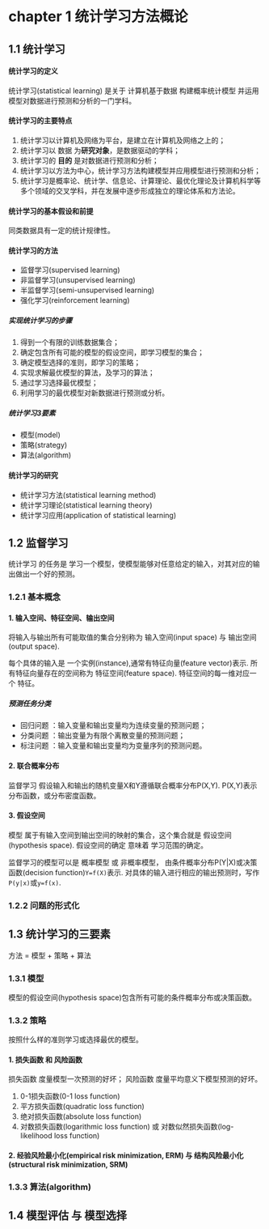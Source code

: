 # chapter 1 统计学习方法概论
## 1.1 统计学习
#### 统计学习的定义
统计学习(statistical learning) 是关于 计算机基于数据 构建概率统计模型 并运用模型对数据进行预测和分析的一门学科。
#### 统计学习的主要特点
1. 统计学习以计算机及网络为平台，是建立在计算机及网络之上的；
2. 统计学习以 数据 为**研究对象**，是数据驱动的学科；
3. 统计学习的 **目的** 是对数据进行预测和分析；
4. 统计学习以方法为中心，统计学习方法构建模型并应用模型进行预测和分析；
5. 统计学习是概率论、统计学、信息论、计算理论、最优化理论及计算机科学等多个领域的交叉学科，并在发展中逐步形成独立的理论体系和方法论。
#### 统计学习的基本假设和前提
同类数据具有一定的统计规律性。
#### 统计学习的方法
+ 监督学习(supervised learning)
+ 非监督学习(unsupervised learning)
+ 半监督学习(semi-unsupervised learning)
+ 强化学习(reinforcement learning)
##### 实现统计学习的步骤
1. 得到一个有限的训练数据集合；
2. 确定包含所有可能的模型的假设空间，即学习模型的集合；
3. 确定模型选择的准则，即学习的策略；
4. 实现求解最优模型的算法，及学习的算法；
5. 通过学习选择最优模型；
6. 利用学习的最优模型对新数据进行预测或分析。
##### 统计学习3要素
+ 模型(model)
+ 策略(strategy)
+ 算法(algorithm)
#### 统计学习的研究
+ 统计学习方法(statistical learning method)
+ 统计学习理论(statistical learning theory)
+ 统计学习应用(application of statistical learning)
## 1.2 监督学习
统计学习 的任务是 学习一个模型，使模型能够对任意给定的输入，对其对应的输出做出一个好的预测。
### 1.2.1 基本概念
#### 1. 输入空间、特征空间、输出空间
将输入与输出所有可能取值的集合分别称为 输入空间(input space) 与 输出空间(output space).

每个具体的输入是 一个实例(instance),通常有特征向量(feature vector)表示.
所有特征向量存在的空间称为 特征空间(feature space).
特征空间的每一维对应一个 特征。

##### 预测任务分类
+ 回归问题 ：输入变量和输出变量均为连续变量的预测问题；
+ 分类问题 ：输出变量为有限个离散变量的预测问题；
+ 标注问题 ：输入变量和输出变量均为变量序列的预测问题。

#### 2. 联合概率分布
监督学习 假设输入和输出的随机变量X和Y遵循联合概率分布P(X,Y).
P(X,Y)表示分布函数，或分布密度函数。

#### 3. 假设空间
模型 属于有输入空间到输出空间的映射的集合，这个集合就是 假设空间(hypothesis space).
假设空间的确定 意味着 学习范围的确定。

监督学习的模型可以是 概率模型 或 非概率模型，
由条件概率分布P(Y|X)或决策函数(decision function)`Y=f(X)`表示.
对具体的输入进行相应的输出预测时，写作`P(y|x)`或`y=f(x)`.

### 1.2.2 问题的形式化
## 1.3 统计学习的三要素
方法 = 模型 + 策略 + 算法
### 1.3.1 模型
模型的假设空间(hypothesis space)包含所有可能的条件概率分布或决策函数。
### 1.3.2 策略
按照什么样的准则学习或选择最优的模型。
#### 1. 损失函数 和 风险函数
损失函数 度量模型一次预测的好坏；
风险函数 度量平均意义下模型预测的好坏。

1. 0-1损失函数(0-1 loss function)
2. 平方损失函数(quadratic loss function)
3. 绝对损失函数(absolute loss function)
4. 对数损失函数(logarithmic loss function) 或 对数似然损失函数(log-likelihood loss function)

#### 2. 经验风险最小化(empirical risk minimization, ERM) 与 结构风险最小化(structural risk minimization, SRM)
### 1.3.3 算法(algorithm)

## 1.4 模型评估 与 模型选择